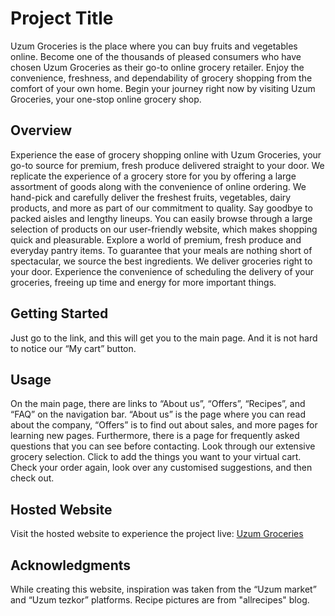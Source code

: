 # Project Title

Uzum Groceries is the place where you can buy fruits and vegetables online. Become one of the thousands of pleased consumers who have chosen Uzum Groceries as their go-to online grocery retailer. Enjoy the convenience, freshness, and dependability of grocery shopping from the comfort of your own home.
Begin your journey right now by visiting Uzum Groceries, your one-stop online grocery shop.

## Overview

Experience the ease of grocery shopping online with Uzum Groceries, your go-to source for premium, fresh produce delivered straight to your door. We replicate the experience of a grocery store for you by offering a large assortment of goods along with the convenience of online ordering. We hand-pick and carefully deliver the freshest fruits, vegetables, dairy products, and more as part of our commitment to quality. Say goodbye to packed aisles and lengthy lineups. You can easily browse through a large selection of products on our user-friendly website, which makes shopping quick and pleasurable. Explore a world of premium, fresh produce and everyday pantry items. To guarantee that your meals are nothing short of spectacular, we source the best ingredients. We deliver groceries right to your door. Experience the convenience of scheduling the delivery of your groceries, freeing up time and energy for more important things.

## Getting Started

Just go to the link, and this will get you to the main page. And it is not hard to notice our “My cart” button. 

## Usage
On the main page, there are links to “About us”, “Offers”, “Recipes”, and “FAQ” on the navigation bar. 
“About us” is the page where you can read about the company, “Offers” is to find out about sales, and more pages for learning new pages. Furthermore, there is a page for frequently asked questions that you can see before contacting. 
Look through our extensive grocery selection. Click to add the things you want to your virtual cart. Check your order again, look over any customised suggestions, and then check out.



## Hosted Website

Visit the hosted website to experience the project live:
[Uzum Groceries](https://webtechcw00016426.tiiny.site)

## Acknowledgments

While creating this website, inspiration was taken from the “Uzum market” and “Uzum tezkor” platforms. Recipe pictures are from "allrecipes" blog. 

